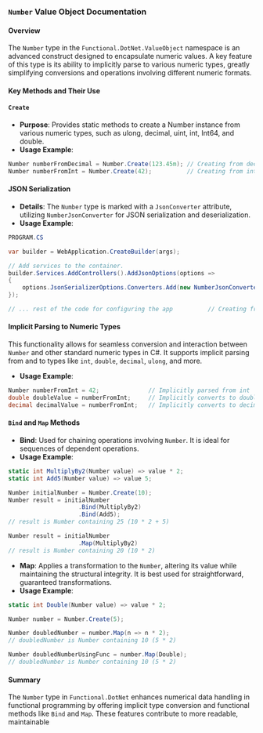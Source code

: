 ### `Number` Value Object Documentation

#### Overview

The `Number` type in the `Functional.DotNet.ValueObject` namespace is an advanced construct designed to encapsulate numeric values. A key feature of this type is its ability to implicitly parse to various numeric types, greatly simplifying conversions and operations involving different numeric formats.

####  Key Methods and Their Use

#### `Create`
- **Purpose**: Provides static methods to create a Number instance from various numeric types, such as ulong, decimal, uint, int, Int64, and double.
- **Usage Example**:
```csharp
Number numberFromDecimal = Number.Create(123.45m); // Creating from decimal
Number numberFromInt = Number.Create(42);          // Creating from int
```

#### JSON Serialization

- **Details**: The `Number` type is marked with a `JsonConverter` attribute, utilizing `NumberJsonConverter` for JSON serialization and deserialization.
- **Usage Example**:
```csharp
PROGRAM.CS

var builder = WebApplication.CreateBuilder(args);

// Add services to the container.
builder.Services.AddControllers().AddJsonOptions(options =>
{
    options.JsonSerializerOptions.Converters.Add(new NumberJsonConverter());
});

// ... rest of the code for configuring the app          // Creating from int
```

#### Implicit Parsing to Numeric Types

This functionality allows for seamless conversion and interaction between `Number` and other standard numeric types in C#. It supports implicit parsing from and to types like `int`, `double`, `decimal`, `ulong`, and more.
- **Usage Example**:
```csharp
Number numberFromInt = 42;              // Implicitly parsed from int
double doubleValue = numberFromInt;     // Implicitly converts to double
decimal decimalValue = numberFromInt;   // Implicitly converts to decimal
```

#### `Bind` and `Map` Methods

- **Bind**: Used for chaining operations involving `Number`. It is ideal for sequences of dependent operations.
- **Usage Example**:
```csharp
static int MultiplyBy2(Number value) => value * 2;
static int Add5(Number value) => value 5;

Number initialNumber = Number.Create(10);
Number result = initialNumber
                    .Bind(MultiplyBy2)
                    .Bind(Add5);
// result is Number containing 25 (10 * 2 + 5)

Number result = initialNumber
                    .Map(MultiplyBy2)
// result is Number containing 20 (10 * 2)
```

- **Map**: Applies a transformation to the `Number`, altering its value while maintaining the structural integrity. It is best used for straightforward, guaranteed transformations.
- **Usage Example**:
```csharp
static int Double(Number value) => value * 2;

Number number = Number.Create(5);

Number doubledNumber = number.Map(n => n * 2);
// doubledNumber is Number containing 10 (5 * 2)

Number doubledNumberUsingFunc = number.Map(Double);
// doubledNumber is Number containing 10 (5 * 2)

```

#### Summary

The `Number` type in `Functional.DotNet` enhances numerical data handling in functional programming by offering implicit type conversion and functional methods like `Bind` and `Map`. These features contribute to more readable, maintainable

